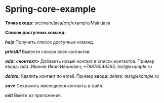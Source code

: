 # Spring-core-example

__Точка входа:__ src/main/java/org/example/Main.java

__Список доступных команд:__

___help___ Получить список доступных команд.

___printAll___  Вывести список всех контактов.

___add: <контакт>___  Добавить новый контакт в список контактов. Пример ввода: _add: Иванов Иван Иванович; +79876546565; test@example.ru_

___delete: <email>___ Удалить контакт по email. Пример ввода: _delete: test@example.ru_

___save___ Сохранить имеющиеся контакты в файл.

___exit___ Выйти из приложения.
